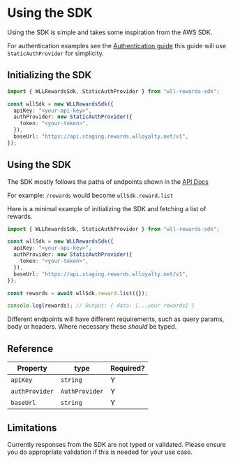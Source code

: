 # Using the SDK

Using the SDK is simple and takes some inspiration from the AWS SDK.

For authentication examples see the [Authentication guide](./02-Authentication.md) this guide will use `StaticAuthProvider` for simplicity.

## Initializing the SDK

```ts
import { WLLRewardsSdk, StaticAuthProvider } from "wll-rewards-sdk";

const wllSdk = new WLLRewardsSdk({
  apiKey: "<your-api-key>",
  authProvider: new StaticAuthProvider({
    token: "<your-token>",
  }),
  baseUrl: "https://api.staging.rewards.wlloyalty.net/v1",
});
```

## Using the SDK

The SDK mostly follows the paths of endpoints shown in the [API Docs](https://docs.whitelabel-loyalty.com/rewards.html)

For example: `/rewards` would become `wllSdk.reward.list`

Here is a minimal example of initializing the SDK and fetching a list of rewards.

```ts
import { WLLRewardsSdk, StaticAuthProvider } from "wll-rewards-sdk";

const wllSdk = new WLLRewardsSdk({
  apiKey: "<your-api-key>",
  authProvider: new StaticAuthProvider({
    token: "<your-token>",
  }),
  baseUrl: "https://api.staging.rewards.wlloyalty.net/v1",
});

const rewards = await wllSdk.reward.list({});

console.log(rewards); // Output: { data: [...your rewards] }
```

Different endpoints will have different requirements, such as query params, body or headers. Where necessary these _should_ be typed.

## Reference

| Property       | type           | Required? |
| -------------- | -------------- | --------- |
| `apiKey`       | `string`       | Y         |
| `authProvider` | `AuthProvider` | Y         |
| `baseUrl`      | `string`       | Y         |

## Limitations

Currently responses from the SDK are not typed or validated. Please ensure you do appropriate validation if this is needed for your use case.
